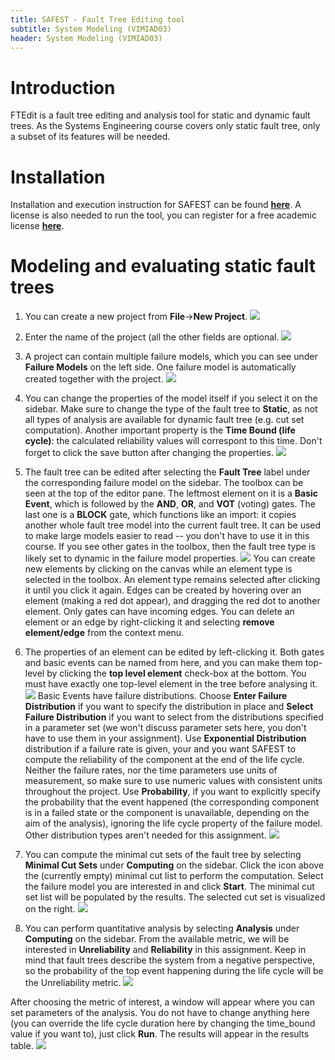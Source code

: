 ```yaml
---
title: SAFEST - Fault Tree Editing tool 
subtitle: System Modeling (VIMIAD03)
header: System Modeling (VIMIAD03)
---
```


# Introduction

FTEdit is a fault tree editing and analysis tool for static and dynamic fault trees. As the Systems Engineering course covers only static fault tree, only a subset of its features will be needed.

# Installation

Installation and execution instruction for SAFEST can be found **[here](https://github.com/DGBTechnologies/SAFEST)**. A license is also needed to run the tool, you can register for a free academic license **[here](https://www.safest.dgbtek.com/src/components/licenses/dft-licenses.html)**.

# Modeling and evaluating static fault trees

1. You can create a new project from **File**->**New Project**.
![](figs/safest/new_project_1.png)

2. Enter the name of the project (all the other fields are optional.
![](figs/safest/new_project_2.png)

3. A project can contain multiple failure models, which you can see under **Failure Models** on the left side. One failure model is automatically created together with the project.
![](figs/safest/failure_model_1.png)
4. You can change the properties of the model itself if you select it on the sidebar. Make sure to change the type of the fault tree to **Static**, as not all types of analysis are available for dynamic fault tree (e.g. cut set computation). Another important property is the **Time Bound (life cycle)**: the calculated reliability values will correspont to this time. Don't forget to click the save button after changing the properties.
![](figs/safest/failure_model_2.png)

5. The fault tree can be edited after selecting the **Fault Tree** label under the corresponding failure model on the sidebar. The toolbox can be seen at the top of the editor pane. The leftmost element on it is a **Basic Event**, which is followed by the **AND**, **OR**, and **VOT** (voting) gates. The last one is a **BLOCK** gate, which functions like an import: it copies another whole fault tree model into the current fault tree. It can be used to make large models easier to read -- you don't have to use it in this course. If you see other gates in the toolbox, then the fault tree type is likely set to dynamic in the failure model properties.
![](figs/safest/fault_tree_1.png)
You can create new elements by clicking on the canvas while an element type is selected in the toolbox. An element type remains selected after clicking it until you click it again. Edges can be created by hovering over an element (making a red dot appear), and dragging the red dot to another element. Only gates can have incoming edges. You can delete an element or an edge by right-clicking it and selecting **remove element/edge** from the context menu.

6. The properties of an element can be edited by left-clicking it. Both gates and basic events can be named from here, and you can make them top-level by clicking the **top level element** check-box at the bottom. You must have exactly one top-level element in the tree before analysing it. 
![](figs/safest/fault_tree_2.png)
Basic Events have failure distributions. Choose **Enter Failure Distribution** if you want to specify the distribution in place and **Select Failure Distribution** if you want to select from the distributions specified in a parameter set (we won't discuss parameter sets here, you don't have to use them in your assignment). Use **Exponential Distribution** distribution if a failure rate is given, your  and you want SAFEST to compute the reliability of the component at the end of the life cycle. Neither the failure rates, nor the time parameters use units of measurement, so make sure to use numeric values with consistent units throughout the project. Use **Probability**, if you want to explicitly specify the probability that the event happened (the corresponding component is in a failed state or the component is unavailable, depending on the aim of the analysis), ignoring the life cycle property of the failure model. Other distribution types aren't needed for this assignment.
![](figs/safest/fault_tree_3.png)

7. You can compute the minimal cut sets of the fault tree by selecting **Minimal Cut Sets** under **Computing** on the sidebar. Click the icon above the (currently empty) minimal cut list to perform the computation. Select the failure model you are interested in and click **Start**. The minimal cut set list will be populated by the results. The selected cut set is visualized on the right.
![](figs/safest/mcs_1.png)

8. You can perform quantitative analysis by selecting **Analysis** under **Computing** on the sidebar. From the available metric, we will be interested in **Unreliability** and **Reliability** in this assignment. Keep in mind that fault trees describe the system from a negative perspective, so the probability of the top event happening during the life cycle will be the Unreliability metric.
![](figs/safest/quant_1.png)

After choosing the metric of interest, a window will appear where you can set parameters of the analysis. You do not have to change anything here (you can override the life cycle duration here by changing the time_bound value if you want to), just click **Run**. The results will appear in the results table.
![](figs/safest/quant_2.png)